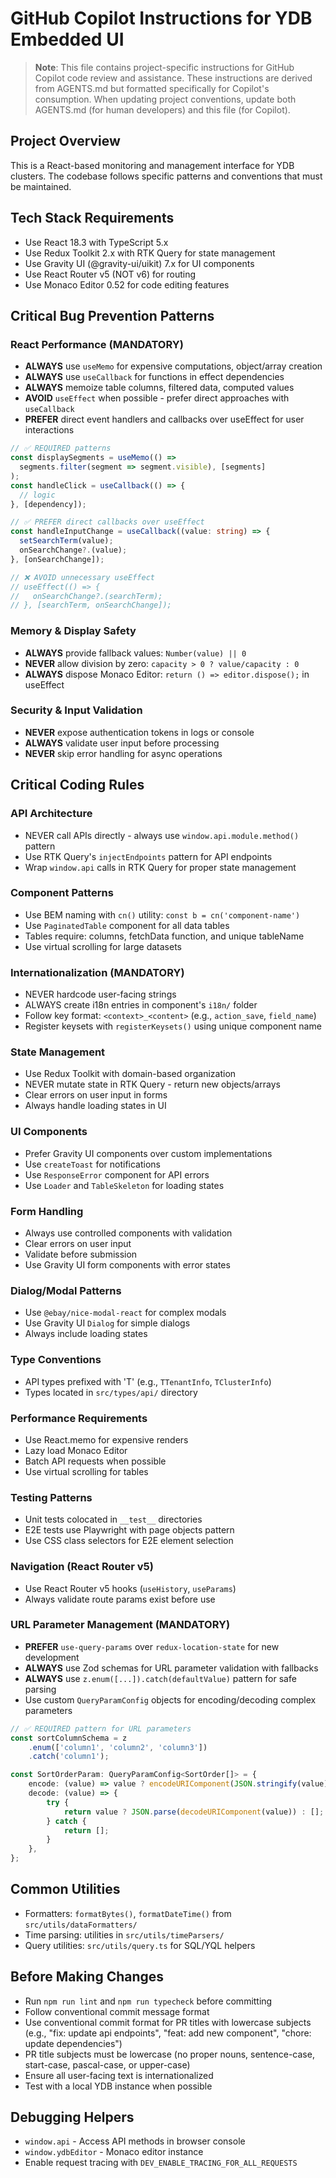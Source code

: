 # GitHub Copilot Instructions for YDB Embedded UI

> **Note**: This file contains project-specific instructions for GitHub Copilot code review and assistance.
> These instructions are derived from AGENTS.md but formatted specifically for Copilot's consumption.
> When updating project conventions, update both AGENTS.md (for human developers) and this file (for Copilot).

## Project Overview

This is a React-based monitoring and management interface for YDB clusters. The codebase follows specific patterns and conventions that must be maintained.

## Tech Stack Requirements

- Use React 18.3 with TypeScript 5.x
- Use Redux Toolkit 2.x with RTK Query for state management
- Use Gravity UI (@gravity-ui/uikit) 7.x for UI components
- Use React Router v5 (NOT v6) for routing
- Use Monaco Editor 0.52 for code editing features

## Critical Bug Prevention Patterns

### React Performance (MANDATORY)
- **ALWAYS** use `useMemo` for expensive computations, object/array creation
- **ALWAYS** use `useCallback` for functions in effect dependencies
- **ALWAYS** memoize table columns, filtered data, computed values
- **AVOID** `useEffect` when possible - prefer direct approaches with `useCallback`
- **PREFER** direct event handlers and callbacks over useEffect for user interactions

```typescript
// ✅ REQUIRED patterns
const displaySegments = useMemo(() => 
  segments.filter(segment => segment.visible), [segments]
);
const handleClick = useCallback(() => {
  // logic
}, [dependency]);

// ✅ PREFER direct callbacks over useEffect
const handleInputChange = useCallback((value: string) => {
  setSearchTerm(value);
  onSearchChange?.(value);
}, [onSearchChange]);

// ❌ AVOID unnecessary useEffect
// useEffect(() => {
//   onSearchChange?.(searchTerm);
// }, [searchTerm, onSearchChange]);
```

### Memory & Display Safety
- **ALWAYS** provide fallback values: `Number(value) || 0`
- **NEVER** allow division by zero: `capacity > 0 ? value/capacity : 0`
- **ALWAYS** dispose Monaco Editor: `return () => editor.dispose();` in useEffect

### Security & Input Validation
- **NEVER** expose authentication tokens in logs or console
- **ALWAYS** validate user input before processing
- **NEVER** skip error handling for async operations

## Critical Coding Rules

### API Architecture

- NEVER call APIs directly - always use `window.api.module.method()` pattern
- Use RTK Query's `injectEndpoints` pattern for API endpoints
- Wrap `window.api` calls in RTK Query for proper state management

### Component Patterns

- Use BEM naming with `cn()` utility: `const b = cn('component-name')`
- Use `PaginatedTable` component for all data tables
- Tables require: columns, fetchData function, and unique tableName
- Use virtual scrolling for large datasets

### Internationalization (MANDATORY)

- NEVER hardcode user-facing strings
- ALWAYS create i18n entries in component's `i18n/` folder
- Follow key format: `<context>_<content>` (e.g., `action_save`, `field_name`)
- Register keysets with `registerKeysets()` using unique component name

### State Management

- Use Redux Toolkit with domain-based organization
- NEVER mutate state in RTK Query - return new objects/arrays
- Clear errors on user input in forms
- Always handle loading states in UI

### UI Components

- Prefer Gravity UI components over custom implementations
- Use `createToast` for notifications
- Use `ResponseError` component for API errors
- Use `Loader` and `TableSkeleton` for loading states

### Form Handling

- Always use controlled components with validation
- Clear errors on user input
- Validate before submission
- Use Gravity UI form components with error states

### Dialog/Modal Patterns

- Use `@ebay/nice-modal-react` for complex modals
- Use Gravity UI `Dialog` for simple dialogs
- Always include loading states

### Type Conventions

- API types prefixed with 'T' (e.g., `TTenantInfo`, `TClusterInfo`)
- Types located in `src/types/api/` directory

### Performance Requirements

- Use React.memo for expensive renders
- Lazy load Monaco Editor
- Batch API requests when possible
- Use virtual scrolling for tables

### Testing Patterns

- Unit tests colocated in `__test__` directories
- E2E tests use Playwright with page objects pattern
- Use CSS class selectors for E2E element selection

### Navigation (React Router v5)

- Use React Router v5 hooks (`useHistory`, `useParams`)
- Always validate route params exist before use

### URL Parameter Management (MANDATORY)

- **PREFER** `use-query-params` over `redux-location-state` for new development
- **ALWAYS** use Zod schemas for URL parameter validation with fallbacks
- **ALWAYS** use `z.enum([...]).catch(defaultValue)` pattern for safe parsing
- Use custom `QueryParamConfig` objects for encoding/decoding complex parameters

```typescript
// ✅ REQUIRED pattern for URL parameters
const sortColumnSchema = z
    .enum(['column1', 'column2', 'column3'])
    .catch('column1');

const SortOrderParam: QueryParamConfig<SortOrder[]> = {
    encode: (value) => value ? encodeURIComponent(JSON.stringify(value)) : undefined,
    decode: (value) => {
        try {
            return value ? JSON.parse(decodeURIComponent(value)) : [];
        } catch {
            return [];
        }
    },
};
```

## Common Utilities

- Formatters: `formatBytes()`, `formatDateTime()` from `src/utils/dataFormatters/`
- Time parsing: utilities in `src/utils/timeParsers/`
- Query utilities: `src/utils/query.ts` for SQL/YQL helpers

## Before Making Changes

- Run `npm run lint` and `npm run typecheck` before committing
- Follow conventional commit message format
- Use conventional commit format for PR titles with lowercase subjects (e.g., "fix: update api endpoints", "feat: add new component", "chore: update dependencies")
- PR title subjects must be lowercase (no proper nouns, sentence-case, start-case, pascal-case, or upper-case)
- Ensure all user-facing text is internationalized
- Test with a local YDB instance when possible

## Debugging Helpers

- `window.api` - Access API methods in browser console
- `window.ydbEditor` - Monaco editor instance
- Enable request tracing with `DEV_ENABLE_TRACING_FOR_ALL_REQUESTS`
